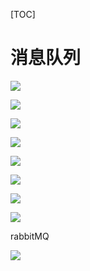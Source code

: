 [TOC]



# 消息队列

![](https://ws4.sinaimg.cn/large/006tNc79ly1flj1qe3arkj31fy0ouad3.jpg)



![](https://ws3.sinaimg.cn/large/006tNc79ly1flj1r8jtd2j31060lstbe.jpg)



![](https://ws1.sinaimg.cn/large/006tNc79ly1flj1uqytayj31dy0m8jv5.jpg)

![](https://ws1.sinaimg.cn/large/006tNc79ly1flj2152gtfj31km0rodld.jpg)

![](https://ws2.sinaimg.cn/large/006tNc79ly1flj21mmhckj31ae0mido5.jpg)



![](https://ws4.sinaimg.cn/large/006tNc79ly1flj2jphmg3j31dy05kabw.jpg)

![](https://ws4.sinaimg.cn/large/006tNc79ly1flj2sfp98vj31do0l0q53.jpg)

![](https://ws2.sinaimg.cn/large/006tNc79ly1flj2tntenoj31720k077a.jpg)



rabbitMQ

![](https://ws4.sinaimg.cn/large/006tNc79ly1fljvgn3q8cj314s0t8adh.jpg)














